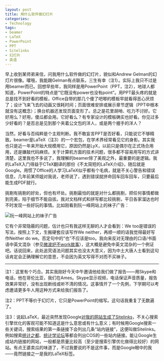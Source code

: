 ```yaml
---
layout: post
title: 用什么软件做幻灯片
categories:
- Technology
tags:
- beamer
- LaTeX
- PowerPoint
- PPT
- Sitelinks
- 幻灯片
- 英语
---
```


早上收到某师弟来信，问我用什么软件做的幻灯片，貌似和Andrew Gelman的幻灯片很像。嚯哦，我能跟Gelman有点联系，三生有幸（注1）。实际上我只不过是用beamer而已。回想早些年，我同样是用PowerPoint（PPT，注2），地球人都知道，PowerPoint的特点是“它既没有power也没有point”。用PPT最头疼的就是总是找不到好看的模板，Office自带的那几个傻了吧唧的模板早就看得恶心厌烦了；设计飞来飞去的动画又很耗时间；页面很难安排或展示章节逻辑（PPT中根本就没有这概念）；换台机器还发现页面变形了。总之是花里胡哨、吃力不讨好。它好用么？好用，傻瓜都会用。它好看么？有专家设计的模板确实也好看。你见过多少好看的？是否总是见到那个夹着公文包的洋人，或是两个握手的洋人？

当然，好看与否纯粹是个主观判断。我不敢妄言PPT是否好看，只能说它不够精致。beamer是LaTeX（注3）的一个宏包，在学术界经常看见它的身影。其实我也只是近一年来开始大规模用它，原因仍然是LyX，以前只是偶尔在正式场合用用，还是嫌敲代码麻烦。关于计算机方面的技术问题，很多都不容易用写的方式讲清楚，这里我也不多说了，我理解的beamer除了美观之外，最重要的是逻辑。我的LaTeX入门得益于CTeX翻译的那份《不太简短的LaTeX介绍》，随后就是Google。用惯了Office的人学习LaTeX似乎都有个毛病，就是不关心警告和错误信息，几年前某师姐对我说，老师说了，遇到错误就拼命回车回车回车，只要最后能生成PDF就行。

挑剔有挑剔的好处，但也有坏处。挑剔最怕的就是对什么都挑剔，把任何事情都做到完美，陷于细节不能自拔。我对文档样式和拼写都比较挑剔，平日各家溜达也时不时发现一些好玩的事情。比如刚看到阮一峰网站上的袜子广告：

![阮一峰网站上的袜子广告](http://i.imgur.com/h935BUF.jpg)

它有个非常隐蔽的问题，估计也只有我这样无聊的人才会看到：We too是错误的写法，按照上下文，生搬硬套应该写作We neither，再顺一顺的话我觉得最好写作Neither do we。否定句中的“也”不应该是too。我向来反对无理由的口语/书面语中英文混杂（参见[微波炉不work故事](/cn/2010/09/brackets-and-chinese/)），这大概是避免中英文混杂的一个例证吧。话说回来，此处追究语法问题其实也没太大意义，因为中土大唐人士看到这句话肯定会正确理解它的意思，不会因为英文写得不对而不买袜子。

---

注1：这里有个巧合。其实我刚好今天中午邀请他给我们做了报告——用Skype和电话，他在哥伦比亚，我们在Ames。Skype显示视频，电话保证声音质量，报告效果非常好，没有出现断线或听不清的情况。这事情开了一个先例，下学期可以考虑邀请更多牛人用这种方式来给我们报告了。

注2：PPT不等价于幻灯片，它只是PowerPoint的缩写。这句话我重复了无数遍了。

注3：说起LaTeX，最近突然发现Google[对我的网站生成了Sitelinks](http://www.google.com/search?hl=&q=%E8%B0%A2%E7%9B%8A%E8%BE%89&sourceid=navclient-ff&rlz=1B3GGLL_enUS393US394&ie=UTF-8&aq=3&oq=)，不关心搜索引擎优化的客观可能不知道这是什么意思或有什么意义；有时候用Google搜索一些关键词，搜索结果的第一条链接下会列出几条“站内链接”，这便叫做Sitelinks。例如搜索[统计之都](http://www.google.com/search?hl=&q=%E7%BB%9F%E8%AE%A1%E4%B9%8B%E9%83%BD&sourceid=navclient-ff&rlz=1B3GGLL_enUS393US394&ie=UTF-8)、[统计学论坛](http://www.google.com/search?hl=&q=%E7%BB%9F%E8%AE%A1%E5%AD%A6%E8%AE%BA%E5%9D%9B&sourceid=navclient-ff&rlz=1B3GGLL_enUS393US394&ie=UTF-8)等都会列出COS的一些站内链接。能让Google生成站内链接的网站，一般都是质量比较高（至少是搜索引擎优化做得比较好）的网站。有点王婆卖瓜的味道了，不过我要说的不是这件事，而是Google眼中的我——竟然链接之一是我的LaTeX标签。
